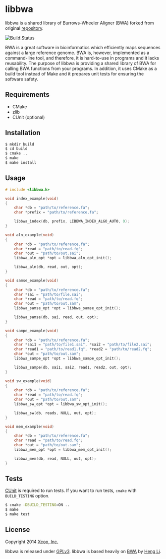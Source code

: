 libbwa
======

libbwa is a shared library of Burrows-Wheeler Aligner (BWA) forked from original
[repository][bwa].

[![Build Status](https://travis-ci.org/chrovis/libbwa.svg?branch=master)](https://travis-ci.org/chrovis/libbwa)

BWA is a great software in bioinformatics which efficiently maps sequences
against a large reference genome. BWA is, however, implemented as a command-line
tool, and therefore, it is hard-to-use in programs and it lacks reusability. The
purpose of libbwa is providing a shared library of BWA for calling BWA functions
from your programs. In addition, it uses CMake as a build tool instead of Make
and it prepares unit tests for ensuring the software safety.

Requirements
------------

- CMake
- zlib
- CUnit (optional)

Installation
------------

```bash
$ mkdir build
$ cd build
$ cmake ..
$ make
$ make install
```

Usage
-----

```c
# include <libbwa.h>

void index_example(void)
{
    char *db = "path/to/reference.fa";
    char *prefix = "path/to/reference.fa";

    libbwa_index(db, prefix, LIBBWA_INDEX_ALGO_AUTO, 0);
}

void aln_example(void)
{
    char *db = "path/to/reference.fa";
    char *read = "path/to/read.fq";
    char *out = "path/to/out.sai";
    libbwa_aln_opt *opt = libbwa_aln_opt_init();

    libbwa_aln(db, read, out, opt);
}

void samse_example(void)
{
    char *db = "path/to/reference.fa";
    char *sai = "path/to/file.sai";
    char *read = "path/to/read.fq";
    char *out = "path/to/out.sam";
    libbwa_samse_opt *opt = libbwa_samse_opt_init();

    libbwa_samse(db, sai, read, out, opt);
}

void sampe_example(void)
{
    char *db = "path/to/reference.fa";
    char *sai1 = "path/to/file1.sai", *sai2 = "path/to/file2.sai";
    char *read1 = "path/to/read1.fq", *read2 = "path/to/read2.fq";
    char *out = "path/to/out.sam";
    libbwa_sampe_opt *opt = libbwa_sampe_opt_init();

    libbwa_sampe(db, sai1, sai2, read1, read2, out, opt);
}

void sw_example(void)
{
    char *db = "path/to/reference.fa";
    char *read = "path/to/read.fq";
    char *out = "path/to/out.sam";
    libbwa_sw_opt *opt = libbwa_sw_opt_init();

    libbwa_sw(db, reads, NULL, out, opt);
}

void mem_example(void)
{
    char *db = "path/to/reference.fa";
    char *read = "path/to/read.fq";
    char *out = "path/to/out.sam";
    libbwa_mem_opt *opt = libbwa_mem_opt_init();

    libbwa_mem(db, read, NULL, out, opt);
}
```

Tests
-----

[CUnit][cunit] is required to run tests.
If you want to run tests, `cmake` with `BUILD_TESTING` option.

```bash
$ cmake -DBUILD_TESTING=ON ..
$ make
$ make test
```

License
-------

Copyright 2014 [Xcoo, Inc.][xcoo]

libbwa is released under [GPLv3][gplv3].
libbwa is based heavily on [BWA][bwa] by [Heng Li][lh3].

[bwa]: https://github.com/lh3/bwa
[cunit]: http://cunit.sourceforge.net/
[xcoo]: http://www.xcoo.jp/
[gplv3]: http://www.gnu.org/licenses/gpl-3.0.html
[lh3]: https://github.com/lh3
